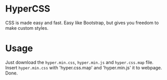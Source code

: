 # HyperCSS

CSS is made easy and fast. Easy like Bootstrap, but gives you freedom to make custom styles.

# Usage

Just download the `hyper.min.css`, `hyper.min.js` and `hyper.css.map` file. Insert `hyper.min.css` with 'hyper.css.map' and 'hyper.min.js' it to webpage. Done.
